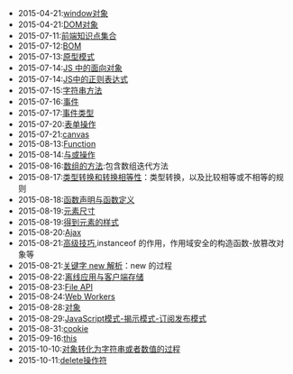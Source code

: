+ 2015-04-21:[window对象](2015-04-21-js-window.md)
+ 2015-04-21:[DOM对象](2015-04-22-js-dom.md)
+ 2015-07-11:[前端知识点集合](2015-07-11-front-end-collection.md)
+ 2015-07-12:[BOM](2015-07-12-BOM.md)
+ 2015-07-13:[原型模式](2015-07-13-js-prototype.md)
+ 2015-07-14:[JS 中的面向对象](2015-07-14-oop-in-js.md)
+ 2015-07-14:[JS中的正则表达式](2015-07-14-regular-expression-in-js.md)
+ 2015-07-15:[字符串方法](2015-07-15-string-method.md)
+ 2015-07-16:[事件](2015-07-16-event-in-js.md)
+ 2015-07-17:[事件类型](2015-07-17-event-type.md)
+ 2015-07-20:[表单操作](2015-07-20-form-operation.md)
+ 2015-07-21:[canvas](2015-07-21-canvas.md)
+ 2015-08-13:[Function](2015-08-13-function-in-js.md)
+ 2015-08-14:[与或操作](2015-08-14-and-or-operator.md)
+ 2015-08-16:[数组的方法](2015-08-16-array.md):包含数组迭代方法
+ 2015-08-17:[类型转换和转换相等性](2015-08-17-type-convert.md)：类型转换，以及比较相等或不相等的规则
+ 2015-08-18:[函数声明与函数定义](2015-08-18-function-declaration-and-expression.md)
+ 2015-08-19:[元素尺寸](2015-08-19-element-size.md)
+ 2015-08-19:[得到元素的样式](2015-08-19-get-element-style.md)
+ 2015-08-20:[Ajax](2015-08-20-Ajax.md)
+ 2015-08-21:[高级技巧](2015-08-21-advance-function.md),instanceof 的作用，作用域安全的构造函数-放篡改对象等
+ 2015-08-21:[关键字 new 解析](2015-08-21-new.md)：new 的过程
+ 2015-08-22:[离线应用与客户端存储](2015-08-22-offline-app-and-local-storage.md)
+ 2015-08-23:[File API](2015-08-23-file-api.md)
+ 2015-08-24:[Web Workers](2015-08-24-web-workers.md)
+ 2015-08-28:[对象](2015-08-28-object.md)	
+ 2015-08-29:[JavaScript模式-揭示模式-订阅发布模式](2015-08-29-javascript-pattern.md)
+ 2015-08-31:[cookie](2015-08-31-cookie.md)
+ 2015-09-16:[this](2015-09-16-this-in-js.md)
+ 2015-10-10:[对象转化为字符串或者数值的过程](2015-10-10-how-object-convert-to-string-and-number.md)
+ 2015-10-11:[delete操作符](2015-10-11-delete-operator.md)
